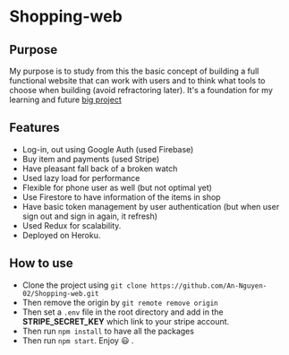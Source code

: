 # Shopping-web

## Purpose

My purpose is to study from this the basic concept of building a full functional website that can work with users and to think what tools to choose when building (avoid refractoring later). It's a foundation for my learning and future [big project](https://www.behance.net/gallery/134056463/EventGo-Web-Service)

## Features

- Log-in, out using Google Auth (used Firebase)
- Buy item and payments (used Stripe)
- Have pleasant fall back of a broken watch
- Used lazy load for performance
- Flexible for phone user as well (but not optimal yet)
- Use Firestore to have information of the items in shop
- Have basic token management by user authentication (but when user sign out and sign in again, it refresh)
- Used Redux for scalability.
- Deployed on Heroku.

## How to use

- Clone the project using `git clone https://github.com/An-Nguyen-02/Shopping-web.git`
- Then remove the origin by `git remote remove origin`
- Then set a `.env` file in the root directory and add in the **STRIPE_SECRET_KEY** which link to your stripe account.
- Then run `npm install` to have all the packages
- Then run `npm start`. Enjoy :smiley: .
